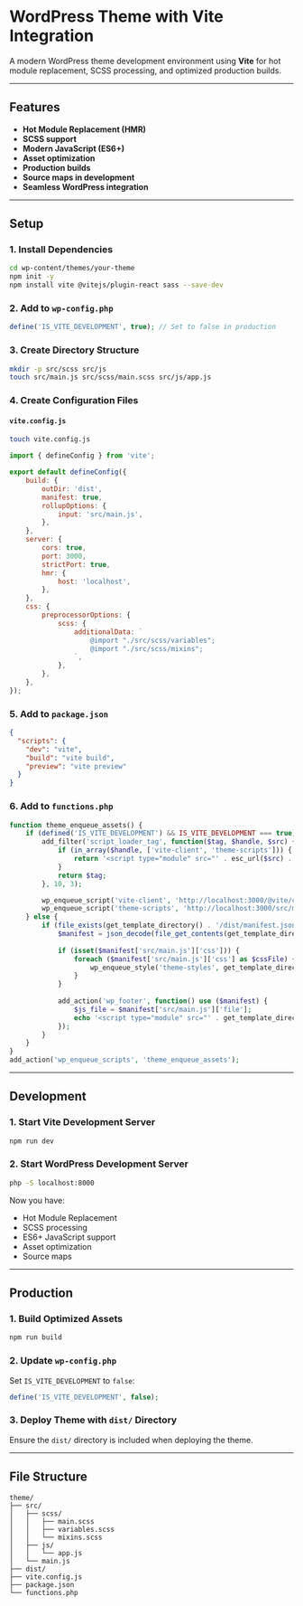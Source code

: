 # WordPress Theme with Vite Integration

A modern WordPress theme development environment using **Vite** for hot module replacement, SCSS processing, and optimized production builds.

---

## Features

- **Hot Module Replacement (HMR)**
- **SCSS support**
- **Modern JavaScript (ES6+)**
- **Asset optimization**
- **Production builds**
- **Source maps in development**
- **Seamless WordPress integration**

---

## Setup

### 1. Install Dependencies

```bash
cd wp-content/themes/your-theme
npm init -y
npm install vite @vitejs/plugin-react sass --save-dev
```

### 2. Add to `wp-config.php`

```php
define('IS_VITE_DEVELOPMENT', true); // Set to false in production
```

### 3. Create Directory Structure

```bash
mkdir -p src/scss src/js
touch src/main.js src/scss/main.scss src/js/app.js
```

### 4. Create Configuration Files

#### `vite.config.js`
```bash
touch vite.config.js
```

```javascript
import { defineConfig } from 'vite';

export default defineConfig({
    build: {
        outDir: 'dist',
        manifest: true,
        rollupOptions: {
            input: 'src/main.js',
        },
    },
    server: {
        cors: true,
        port: 3000,
        strictPort: true,
        hmr: {
            host: 'localhost',
        },
    },
    css: {
        preprocessorOptions: {
            scss: {
                additionalData: `
                    @import "./src/scss/variables";
                    @import "./src/scss/mixins";
                `,
            },
        },
    },
});
```

### 5. Add to `package.json`

```json
{
  "scripts": {
    "dev": "vite",
    "build": "vite build",
    "preview": "vite preview"
  }
}
```

### 6. Add to `functions.php`

```php
function theme_enqueue_assets() {
    if (defined('IS_VITE_DEVELOPMENT') && IS_VITE_DEVELOPMENT === true) {
        add_filter('script_loader_tag', function($tag, $handle, $src) {
            if (in_array($handle, ['vite-client', 'theme-scripts'])) {
                return '<script type="module" src="' . esc_url($src) . '"></script>';
            }
            return $tag;
        }, 10, 3);

        wp_enqueue_script('vite-client', 'http://localhost:3000/@vite/client', [], null);
        wp_enqueue_script('theme-scripts', 'http://localhost:3000/src/main.js', [], null);
    } else {
        if (file_exists(get_template_directory() . '/dist/manifest.json')) {
            $manifest = json_decode(file_get_contents(get_template_directory() . '/dist/manifest.json'), true);
            
            if (isset($manifest['src/main.js']['css'])) {
                foreach ($manifest['src/main.js']['css'] as $cssFile) {
                    wp_enqueue_style('theme-styles', get_template_directory_uri() . '/dist/' . $cssFile, [], null);
                }
            }
            
            add_action('wp_footer', function() use ($manifest) {
                $js_file = $manifest['src/main.js']['file'];
                echo '<script type="module" src="' . get_template_directory_uri() . '/dist/' . $js_file . '"></script>';
            });
        }
    }
}
add_action('wp_enqueue_scripts', 'theme_enqueue_assets');
```

---

## Development

### 1. Start Vite Development Server

```bash
npm run dev
```

### 2. Start WordPress Development Server

```bash
php -S localhost:8000
```

Now you have:

- Hot Module Replacement
- SCSS processing
- ES6+ JavaScript support
- Asset optimization
- Source maps

---

## Production

### 1. Build Optimized Assets

```bash
npm run build
```

### 2. Update `wp-config.php`

Set `IS_VITE_DEVELOPMENT` to `false`:

```php
define('IS_VITE_DEVELOPMENT', false);
```

### 3. Deploy Theme with `dist/` Directory

Ensure the `dist/` directory is included when deploying the theme.

---

## File Structure

```plaintext
theme/
├── src/
│   ├── scss/
│   │   ├── main.scss
│   │   ├── variables.scss
│   │   └── mixins.scss
│   ├── js/
│   │   └── app.js
│   └── main.js
├── dist/
├── vite.config.js
├── package.json
└── functions.php
```

